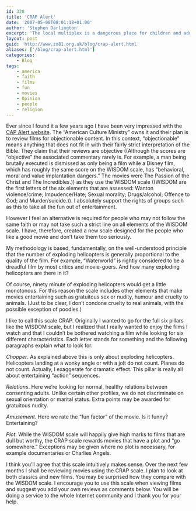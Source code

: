 ```yaml
---
id: 328
title: 'CRAP Alert'
date: '2007-05-08T08:01:18+01:00'
author: 'Stephen Darlington'
excerpt: 'The local multiplex is a dangerous place for children and adults alike. How can you know that a film is worth seeing? The Christian Community has the CAP Alert. I now introduce the CRAP Alert for everyone else.'
layout: post
guid: 'http://www.zx81.org.uk/blog/crap-alert.html'
aliases: ['/blog/crap-alert.html']
categories:
    - Blog
tags:
    - america
    - faith
    - films
    - fun
    - movies
    - Opinion
    - people
    - religion
---
```


Ever since I found it a few years ago I have been very impressed with the [CAP Alert website](http://www.capalert.com/ "The Real Thing"). The “American Culture Ministry” owns it and their plan is to review films for objectionable content. In this context, “objectionable” means anything that does not fit in with their fairly strict interpretation of the Bible. They claim that their reviews are objective ((Although the scores are “objective” the associated commentary rarely is. For example, a man being brutally executed is dismissed as only being a film while a Disney film, which has roughly the same score on the WISDOM scale, has “behavioral, moral and value implantation dangers.” The movies were The Passion of the Christ and The Incredibles.)) as they use the WISDOM scale ((WISDOM are the first letters of the six elements that are assessed: Wanton violence/crime; Impudence/Hate; Sexual morality; Drugs/alcohol; Offence to God; and Murder/suicide.)). I absolutely support the rights of groups such as this to take all the fun out of entertainment.

However I feel an alternative is required for people who may not follow the same faith or may not take such a strict line on all elements of the WISDOM scale. I have, therefore, created a new scale designed for the people who like a good movie and don’t take them too seriously.

My methodology is based, fundamentally, on the well-understood principle that the number of exploding helicopters is generally proportional to the quality of the film. For example, “Waterworld” is rightly considered to be a dreadful film by most critics and movie-goers. And how many exploding helicopters are there in it?

Of course, ninety minute of exploding helicopters would get a little monotonous. For this reason the scale includes other elements that make movies entertaining such as gratuitous sex or nudity, humour and cruelty to animals. (Just to be clear, I don’t condone cruelty to real animals, with the possible exception of poodles.)

I like to call this scale CRAP. Originally I wanted to go for the full six pillars like the WISDOM scale, but I realized that I really wanted to enjoy the films I watch and that I couldn’t be bothered watching a film while looking for six different characteristics. Each letter stands for something and the following paragraphs explain what to look for.

*Chopper*. As explained above this is only about exploding helicopters. Helicopters landing at a wonky angle or with a jolt do not count. Planes do not count. Actually, I exaggerate for dramatic effect. This pillar is really all about entertaining “action” sequences.

*Relations*. Here we’re looking for normal, healthy relations between consenting adults. Unlike certain other profiles, we do not discriminate on sexual orientation or marital status. Extra points may be awarded for gratuitous nudity.

*Amusement*. Here we rate the “fun factor” of the movie. Is it funny? Entertaining?

*Plot*. While the WISDOM scale will happily give high marks to films that are dull but worthy, the CRAP scale rewards movies that have a plot and “go somewhere.” Exceptions may be given where no plot is necessary, for example documentaries or Charlies Angels.

I think you’ll agree that this scale intuitively makes sense. Over the next few months I shall be reviewing movies using the CRAP scale. I plan to look at both classics and new films. You may be surprised how they compare with the WISDOM scale. I encourage you to use this scale when viewing films and suggest you add your own reviews as comments below. You will be doing a service to the whole Internet community and I thank you for your help.